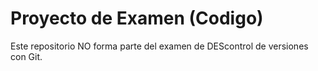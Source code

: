 # Proyecto de Examen (Codigo)
Este repositorio NO forma parte del examen de DEScontrol de versiones con Git.

